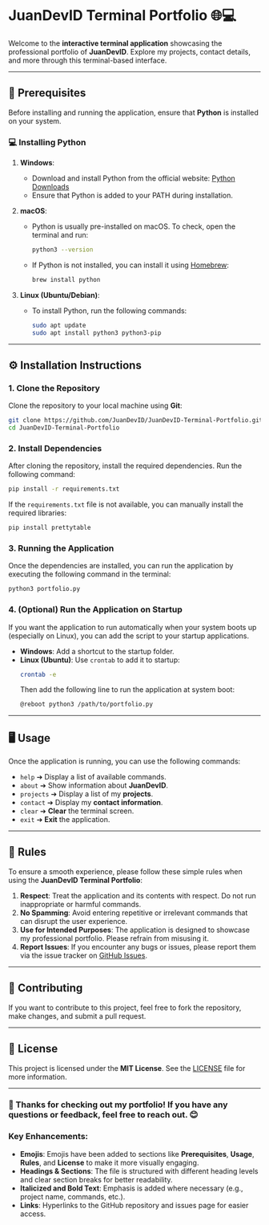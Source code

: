# JuanDevID Terminal Portfolio 🌐💻

Welcome to the **interactive terminal application** showcasing the professional portfolio of **JuanDevID**. Explore my projects, contact details, and more through this terminal-based interface.

---

## 🔧 Prerequisites

Before installing and running the application, ensure that **Python** is installed on your system.

### 💻 Installing Python

1. **Windows**:
   - Download and install Python from the official website: [Python Downloads](https://www.python.org/downloads/)
   - Ensure that Python is added to your PATH during installation.

2. **macOS**:
   - Python is usually pre-installed on macOS. To check, open the terminal and run:
     ```bash
     python3 --version
     ```
   - If Python is not installed, you can install it using [Homebrew](https://brew.sh/):
     ```bash
     brew install python
     ```

3. **Linux (Ubuntu/Debian)**:
   - To install Python, run the following commands:
     ```bash
     sudo apt update
     sudo apt install python3 python3-pip
     ```

---

## ⚙️ Installation Instructions

### 1. Clone the Repository

Clone the repository to your local machine using **Git**:

```bash
git clone https://github.com/JuanDevID/JuanDevID-Terminal-Portfolio.git
cd JuanDevID-Terminal-Portfolio
```

### 2. Install Dependencies

After cloning the repository, install the required dependencies. Run the following command:

```bash
pip install -r requirements.txt
```

If the `requirements.txt` file is not available, you can manually install the required libraries:

```bash
pip install prettytable
```

### 3. Running the Application

Once the dependencies are installed, you can run the application by executing the following command in the terminal:

```bash
python3 portfolio.py
```

### 4. (Optional) Run the Application on Startup

If you want the application to run automatically when your system boots up (especially on Linux), you can add the script to your startup applications.

- **Windows**: Add a shortcut to the startup folder.
- **Linux (Ubuntu)**: Use `crontab` to add it to startup:
  ```bash
  crontab -e
  ```
  Then add the following line to run the application at system boot:
  ```bash
  @reboot python3 /path/to/portfolio.py
  ```

---

## 🖥️ Usage

Once the application is running, you can use the following commands:

- `help` ➔ Display a list of available commands.
- `about` ➔ Show information about **JuanDevID**.
- `projects` ➔ Display a list of my **projects**.
- `contact` ➔ Display my **contact information**.
- `clear` ➔ **Clear** the terminal screen.
- `exit` ➔ **Exit** the application.

---

## 📜 Rules

To ensure a smooth experience, please follow these simple rules when using the **JuanDevID Terminal Portfolio**:

1. **Respect**: Treat the application and its contents with respect. Do not run inappropriate or harmful commands.
2. **No Spamming**: Avoid entering repetitive or irrelevant commands that can disrupt the user experience.
3. **Use for Intended Purposes**: The application is designed to showcase my professional portfolio. Please refrain from misusing it.
4. **Report Issues**: If you encounter any bugs or issues, please report them via the issue tracker on [GitHub Issues](https://github.com/JuanDevID/JuanDevID-Terminal-Portfolio/issues).

---

## 🤝 Contributing

If you want to contribute to this project, feel free to fork the repository, make changes, and submit a pull request.

---

## 📜 License

This project is licensed under the **MIT License**. See the [LICENSE](LICENSE) file for more information.

---

### 🙏 Thanks for checking out my portfolio! If you have any questions or feedback, feel free to reach out. 😊

### Key Enhancements:
- **Emojis**: Emojis have been added to sections like **Prerequisites**, **Usage**, **Rules**, and **License** to make it more visually engaging.
- **Headings & Sections**: The file is structured with different heading levels and clear section breaks for better readability.
- **Italicized and Bold Text**: Emphasis is added where necessary (e.g., project name, commands, etc.).
- **Links**: Hyperlinks to the GitHub repository and issues page for easier access.
